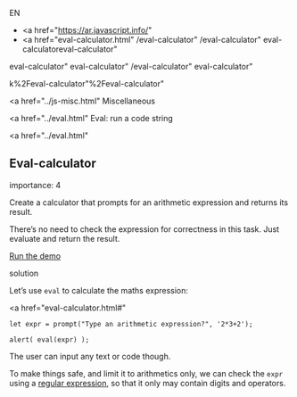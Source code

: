 EN

-   <a href="https://ar.javascript.info/"
-   <a href="eval-calculator.html"
    /eval-calculator"
    /eval-calculator"
    eval-calculatoreval-calculator"

<!-- -->

eval-calculator"
eval-calculator"
/eval-calculator"
eval-calculator"

k%2Feval-calculator"%2Feval-calculator" </a>

<a href="../js-misc.html" Miscellaneous</span></a>

<a href="../eval.html" Eval: run a code string</span></a>

<a href="../eval.html"

## Eval-calculator

<span class="task__importance" title="How important is the task, from 1 to 5">importance: 4</span>

Create a calculator that prompts for an arithmetic expression and returns its result.

There’s no need to check the expression for correctness in this task. Just evaluate and return the result.

[Run the demo](eval-calculator.html#)

solution

Let’s use `eval` to calculate the maths expression:

<a href="eval-calculator.html#"
<a href="eval-calculator.html#" class="toolbar__button toolbar__button_edit" title="open in sandbox"></a>

    let expr = prompt("Type an arithmetic expression?", '2*3+2');

    alert( eval(expr) );

The user can input any text or code though.

To make things safe, and limit it to arithmetics only, we can check the `expr` using a [regular expression](../regular-expressions.html), so that it only may contain digits and operators.
